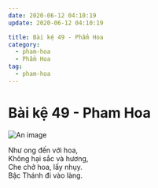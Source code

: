 ```yaml
---
date: 2020-06-12 04:10:19
update: 2020-06-12 04:10:19

title: Bài kệ 49 - Phẩm Hoa
category:
  - pham-hoa
  - Phẩm Hoa
tag:
  - pham-hoa
---
```


# Bài kệ 49 - Pham Hoa

![An image](/img/pham-hoa/pham-hoa-049.jpg)

Như ong đến với hoa,<br>Không hại sắc và hương,<br>Che chở hoa, lấy nhụy.<br>Bậc Thánh đi vào làng.<br>
